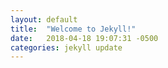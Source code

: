 ```yaml
---
layout: default
title:  "Welcome to Jekyll!"
date:   2018-04-18 19:07:31 -0500
categories: jekyll update
---
```

